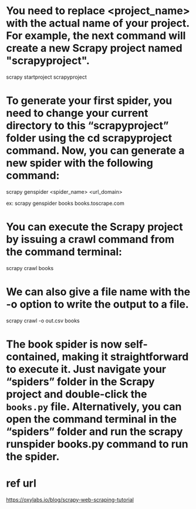 # You need to replace <project_name> with the actual name of your project. For example, the next command will create a new Scrapy project named "scrapyproject".

scrapy startproject scrapyproject

# To generate your first spider, you need to change your current directory to this “scrapyproject” folder using the cd scrapyproject command. Now, you can generate a new spider with the following command:

scrapy genspider <spider_name> <url_domain>

ex: scrapy genspider books books.toscrape.com

# You can execute the Scrapy project by issuing a crawl command from the command terminal:

scrapy crawl books

# We can also give a file name with the -o option to write the output to a file.

scrapy crawl -o out.csv books

# The book spider is now self-contained, making it straightforward to execute it. Just navigate your “spiders” folder in the Scrapy project and double-click the `books.py` file. Alternatively, you can open the command terminal in the “spiders” folder and run the scrapy runspider books.py command to run the spider. 


# ref url
https://oxylabs.io/blog/scrapy-web-scraping-tutorial
